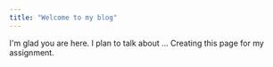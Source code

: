 ```yaml
---
title: "Welcome to my blog"
---
```


I'm glad you are here. I plan to talk about ...
Creating this page for my assignment.
